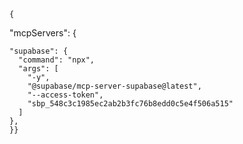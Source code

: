     {
  "mcpServers": {

    "supabase": {
      "command": "npx",
      "args": [
        "-y",
        "@supabase/mcp-server-supabase@latest",
        "--access-token",
        "sbp_548c3c1985ec2ab2b3fc76b8edd0c5e4f506a515"
      ]
    },
    }}